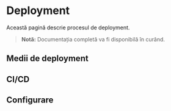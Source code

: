 # Deployment

Această pagină descrie procesul de deployment.

> **Notă:** Documentația completă va fi disponibilă în curând.

## Medii de deployment

## CI/CD

## Configurare
